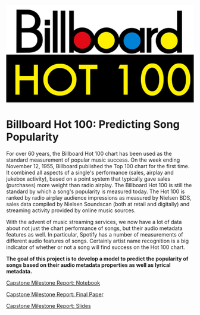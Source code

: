 ![](Billboard_Hot_100_logo.jpg)



# Billboard Hot 100: Predicting Song Popularity

For over 60 years, the Billboard Hot 100 chart has been used as the standard measurement of popular music success. On the week ending November 12, 1955, Billboard published the Top 100 chart for the first time. It combined all aspects of a single's performance (sales, airplay and jukebox activity), based on a point system that typically gave sales (purchases) more weight than radio airplay. The Billboard Hot 100 is still the standard by which a song's popularity is measured today. The Hot 100 is ranked by radio airplay audience impressions as measured by Nielsen BDS, sales data compiled by Nielsen Soundscan (both at retail and digitally) and streaming activity provided by online music sources.

With the advent of music streaming services, we now have a lot of data about not just the chart performance of songs, but their audio metadata features as well. In particular, Spotify has a number of measurements of different audio features of songs. Certainly artist name recognition is a big indicator of whether or not a song will find success on the Hot 100 chart.

**The goal of this project is to develop a model to predict the popularity of songs based on their audio metadata properties as well as lyrical metadata.**

[Capstone Milestone Report: Notebook](https://github.com/james-parks/Project1/blob/master/Capstone%20Milestone%20Report.ipynb)

[Capstone Milestone Report: Final Paper](https://github.com/james-parks/Project1/blob/master/billboard.pdf)

[Capstone Milestone Report: Slides](https://github.com/james-parks/Project1/blob/master/billboard.ppt)
